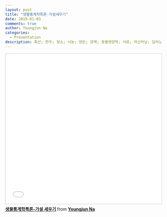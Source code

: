 ```yaml
---
layout: post
title: "생물통계학특론-가설세우기"
date: 2019-01-03
comments: true
author: Youngjun Na
categories:
  - Presentation
description: 축산; 한우; 젖소; 낙농; 양돈; 양계; 동물영양학; 사료; 머신러닝; 딥러닝; 머신러닝; data science; animal science; dairy science; R; machine learning; Shiny; Big data
---
```


<iframe src="//www.slideshare.net/slideshow/embed_code/key/v4D3puBdkYZa2o" width="595" height="485" frameborder="0" marginwidth="0" marginheight="0" scrolling="no" style="border:1px solid #CCC; border-width:1px; margin-bottom:5px; max-width: 100%;" allowfullscreen> </iframe> <div style="margin-bottom:5px"> <strong> <a href="//www.slideshare.net/YoungjunNa/ss-127200876" title="생물통계학특론-가설 세우기" target="_blank">생물통계학특론-가설 세우기</a> </strong> from <strong><a href="https://www.slideshare.net/YoungjunNa" target="_blank">Youngjun Na</a></strong> </div>
